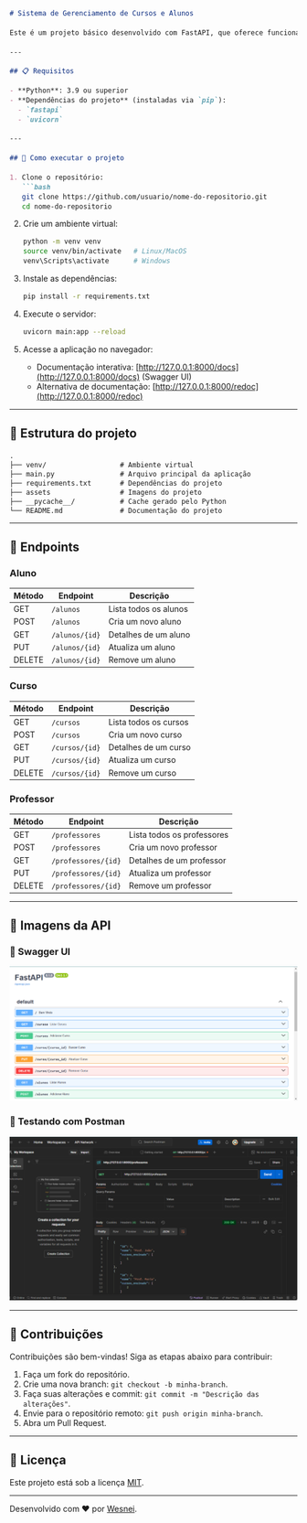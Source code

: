 ```markdown
# Sistema de Gerenciamento de Cursos e Alunos

Este é um projeto básico desenvolvido com FastAPI, que oferece funcionalidades CRUD para gerenciar alunos, cursos e professores.  

---

## 📋 Requisitos

- **Python**: 3.9 ou superior  
- **Dependências do projeto** (instaladas via `pip`):
  - `fastapi`
  - `uvicorn`

---

## 🚀 Como executar o projeto

1. Clone o repositório:
   ```bash
   git clone https://github.com/usuario/nome-do-repositorio.git
   cd nome-do-repositorio
   ```

2. Crie um ambiente virtual:
   ```bash
   python -m venv venv
   source venv/bin/activate   # Linux/MacOS
   venv\Scripts\activate      # Windows
   ```

3. Instale as dependências:
   ```bash
   pip install -r requirements.txt
   ```

4. Execute o servidor:
   ```bash
   uvicorn main:app --reload
   ```

5. Acesse a aplicação no navegador:
   - Documentação interativa: [http://127.0.0.1:8000/docs](http://127.0.0.1:8000/docs) (Swagger UI)
   - Alternativa de documentação: [http://127.0.0.1:8000/redoc](http://127.0.0.1:8000/redoc)

---

## 📂 Estrutura do projeto

```plaintext
.
├── venv/                  # Ambiente virtual
├── main.py                # Arquivo principal da aplicação
├── requirements.txt       # Dependências do projeto
├── assets                 # Imagens do projeto
├── __pycache__/           # Cache gerado pelo Python
└── README.md              # Documentação do projeto
```

---

## 🧾 Endpoints

### **Aluno**
| Método | Endpoint         | Descrição                 |
|--------|-------------------|---------------------------|
| GET    | `/alunos`        | Lista todos os alunos     |
| POST   | `/alunos`        | Cria um novo aluno        |
| GET    | `/alunos/{id}`   | Detalhes de um aluno      |
| PUT    | `/alunos/{id}`   | Atualiza um aluno         |
| DELETE | `/alunos/{id}`   | Remove um aluno           |

### **Curso**
| Método | Endpoint         | Descrição                 |
|--------|-------------------|---------------------------|
| GET    | `/cursos`        | Lista todos os cursos     |
| POST   | `/cursos`        | Cria um novo curso        |
| GET    | `/cursos/{id}`   | Detalhes de um curso      |
| PUT    | `/cursos/{id}`   | Atualiza um curso         |
| DELETE | `/cursos/{id}`   | Remove um curso           |

### **Professor**
| Método | Endpoint         | Descrição                 |
|--------|-------------------|---------------------------|
| GET    | `/professores`   | Lista todos os professores|
| POST   | `/professores`   | Cria um novo professor    |
| GET    | `/professores/{id}` | Detalhes de um professor |
| PUT    | `/professores/{id}` | Atualiza um professor     |
| DELETE | `/professores/{id}` | Remove um professor       |

---

## 📸 Imagens da API

### 📘 Swagger UI
![Swagger UI](assets/swagger.png)


### 📗 Testando com Postman
![Postman](assets/postman.png)

---

## 🌟 Contribuições

Contribuições são bem-vindas! Siga as etapas abaixo para contribuir:
1. Faça um fork do repositório.
2. Crie uma nova branch: `git checkout -b minha-branch`.
3. Faça suas alterações e commit: `git commit -m "Descrição das alterações"`.
4. Envie para o repositório remoto: `git push origin minha-branch`.
5. Abra um Pull Request.

---

## 📄 Licença

Este projeto está sob a licença [MIT](LICENSE).

---

Desenvolvido com ❤️ por [Wesnei](https://github.com/Wesnei).
```
